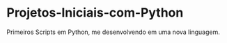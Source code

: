 # Projetos-Iniciais-com-Python
Primeiros Scripts em Python, me desenvolvendo em uma nova linguagem.
